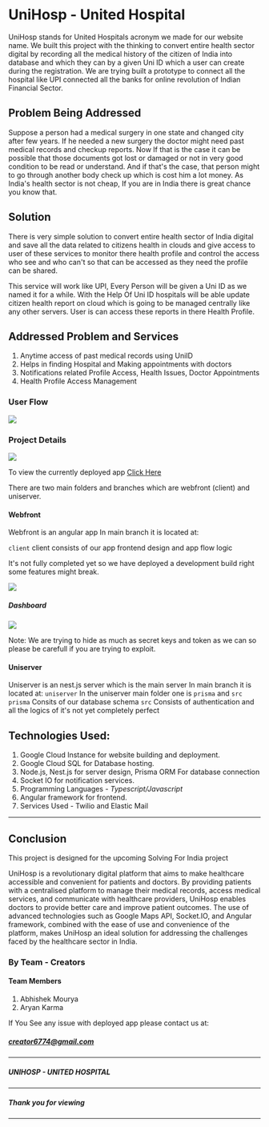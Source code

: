 # UniHosp - United Hospital

UniHosp stands for United Hospitals acronym we made for our website name. We built this project with the thinking to convert entire health sector digital by recording all the medical history of the citizen of India into database and which they can by a given Uni ID which a user can create during the registration. We are trying built a prototype to connect all the hospital like UPI connected all the banks for online revolution of Indian Financial Sector.

## Problem Being Addressed

Suppose a person had a medical surgery in one state and changed city after few years. If he needed a new surgery the doctor might need past medical records and checkup reports.
Now If that is the case it can be possible that those documents got lost or damaged or not in very good condition to be read or understand. And if that's the case, that person might to go through another body check up which is cost him a lot money. As India's health sector is not cheap, If you are in India there is great chance you know that.

## Solution

There is very simple solution to convert entire health sector of India digital and save all the data related to citizens health in clouds and give access to user of these services to monitor there health profile and control the access who see and who can't so that can be accessed as they need the profile can be shared.

This service will work like UPI, Every Person will be given a Uni ID as we named it for a while. With the Help Of Uni ID hospitals will be able update citizen health report on cloud which is going to be managed centrally like any other servers. User is can access these reports in there Health Profile.

## Addressed Problem and Services

1. Anytime access of past medical records using UniID
2. Helps in finding Hospital and Making appointments with doctors
3. Notifications related Profile Access, Health Issues, Doctor Appointments
4. Health Profile Access Management

### User Flow

![](https://github.com/glxymesh/unihosp/blob/main/source/userflow.png)

### Project Details

![](https://github.com/glxymesh/unihosp/blob/main/source/project_structure.png)

To view the currently deployed app [Click Here](https://unihosp.live)

There are two main folders and branches which are webfront (client) and uniserver.

#### Webfront

Webfront is an angular app
In main branch it is located at:

`client`
client consists of our app frontend design and app flow logic

It's not fully completed yet so we have deployed a development build right some features might break.

![](https://github.com/glxymesh/unihosp/blob/main/source/registerpage.png)

##### Dashboard

![](https://github.com/glxymesh/unihosp/blob/main/source/welcome.png)

Note:
We are trying to hide as much as secret keys and token as we can so please be carefull if you are trying to exploit.

#### Uniserver

Uniserver is an nest.js server which is the main server
In main branch it is located at:
`uniserver`
In the uniserver main folder one is `prisma` and `src`
`prisma` Consits of our database schema
`src` Consists of authentication and all the logics of it's not yet completely perfect

## Technologies Used:

1. Google Cloud Instance for website building and deployment.
2. Google Cloud SQL for Database hosting.
3. Node.js, Nest.js for server design, Prisma ORM For database connection
4. Socket IO for notification services.
5. Programming Languages - _Typescript/Javascript_
6. Angular framework for frontend.
7. Services Used - Twilio and Elastic Mail

---

## Conclusion

This project is designed for the upcoming Solving For India project

UniHosp is a revolutionary digital platform that aims to make healthcare accessible and convenient for patients and doctors. By providing patients with a centralised platform to manage their medical records, access medical services, and communicate with healthcare providers, UniHosp enables doctors to provide better care and improve patient outcomes. The use of advanced technologies such as Google Maps API, Socket.IO, and Angular framework, combined with the ease of use and convenience of the platform, makes UniHosp an ideal solution for addressing the challenges faced by the healthcare sector in India.

### By Team - Creators

#### Team Members

1. Abhishek Mourya
2. Aryan Karma

If You See any issue with deployed app please contact us at:

##### creator6774@gmail.com

---

##### UNIHOSP - UNITED HOSPITAL

---

##### Thank you for viewing

---
